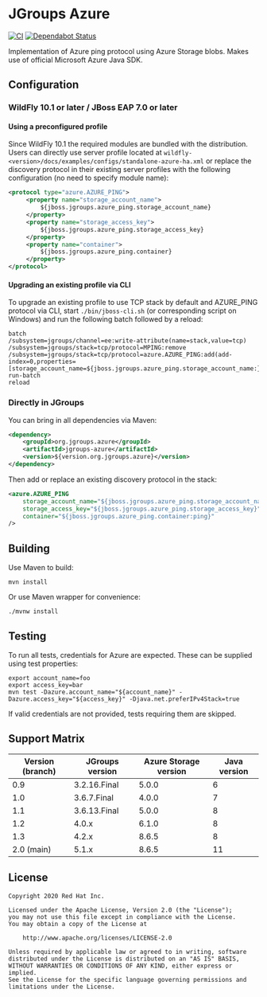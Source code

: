 # JGroups Azure

[![CI](https://github.com/jgroups-extras/jgroups-azure/workflows/CI/badge.svg)](https://github.com/jgroups-extras/jgroups-azure/actions) [![Dependabot Status](https://api.dependabot.com/badges/status?host=github&repo=jgroups-extras/jgroups-azure)](https://dependabot.com)

Implementation of Azure ping protocol using Azure Storage blobs. Makes use of official Microsoft
Azure Java SDK.

## Configuration

### WildFly 10.1 or later / JBoss EAP 7.0 or later

#### Using a preconfigured profile

Since WildFly 10.1 the required modules are bundled with the distribution. Users can directly use server profile located at
`wildfly-<version>/docs/examples/configs/standalone-azure-ha.xml` or replace the discovery protocol in their existing 
server profiles with the following configuration (no need to specify module name):

```xml
<protocol type="azure.AZURE_PING">
     <property name="storage_account_name">
         ${jboss.jgroups.azure_ping.storage_account_name}
     </property>
     <property name="storage_access_key">
         ${jboss.jgroups.azure_ping.storage_access_key}
     </property>
     <property name="container">
         ${jboss.jgroups.azure_ping.container}
     </property>
</protocol>
```

#### Upgrading an existing profile via CLI

To upgrade an existing profile to use TCP stack by default and AZURE_PING protocol via CLI, start `./bin/jboss-cli.sh`
(or corresponding script on Windows) and run the following batch followed by a reload:

```
batch
/subsystem=jgroups/channel=ee:write-attribute(name=stack,value=tcp)
/subsystem=jgroups/stack=tcp/protocol=MPING:remove
/subsystem=jgroups/stack=tcp/protocol=azure.AZURE_PING:add(add-index=0,properties=[storage_account_name=${jboss.jgroups.azure_ping.storage_account_name:},storage_access_key=${jboss.jgroups.azure_ping.storage_access_key:},container=${jboss.jgroups.azure_ping.container:}])
run-batch
reload
```

### Directly in JGroups

You can bring in all dependencies via Maven:

```xml
<dependency>
    <groupId>org.jgroups.azure</groupId>
    <artifactId>jgroups-azure</artifactId>
    <version>${version.org.jgroups.azure}</version>
</dependency>
```

Then add or replace an existing discovery protocol in the stack:

```xml
<azure.AZURE_PING
	storage_account_name="${jboss.jgroups.azure_ping.storage_account_name}"
	storage_access_key="${jboss.jgroups.azure_ping.storage_access_key}"
	container="${jboss.jgroups.azure_ping.container:ping}"
/>
```

## Building

Use Maven to build:

    mvn install

Or use Maven wrapper for convenience:

    ./mvnw install

## Testing

To run all tests, credentials for Azure are expected. These can be supplied using test properties:

    export account_name=foo
    export access_key=bar
    mvn test -Dazure.account_name="${account_name}" -Dazure.access_key="${access_key}" -Djava.net.preferIPv4Stack=true

If valid credentials are not provided, tests requiring them are skipped.

## Support Matrix

Version (branch) | JGroups version | Azure Storage version | Java version
---------------- | --------------- | --------------------- | ------------
0.9              | 3.2.16.Final    | 5.0.0                 | 6
1.0              | 3.6.7.Final     | 4.0.0                 | 7
1.1              | 3.6.13.Final    | 5.0.0                 | 8
1.2              | 4.0.x           | 6.1.0                 | 8
1.3              | 4.2.x           | 8.6.5                 | 8
2.0 (main)       | 5.1.x           | 8.6.5                 | 11          


## License

    Copyright 2020 Red Hat Inc.

    Licensed under the Apache License, Version 2.0 (the "License");
    you may not use this file except in compliance with the License.
    You may obtain a copy of the License at

        http://www.apache.org/licenses/LICENSE-2.0

    Unless required by applicable law or agreed to in writing, software
    distributed under the License is distributed on an "AS IS" BASIS,
    WITHOUT WARRANTIES OR CONDITIONS OF ANY KIND, either express or implied.
    See the License for the specific language governing permissions and
    limitations under the License.


